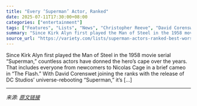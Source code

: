 ```yaml
---
title: "Every ‘Superman’ Actor, Ranked"
date: 2025-07-11T17:30:00+08:00
categories: ["entertainment"]
tags: ["Features", "Lists", "News", "Christopher Reeve", "David Corenswet", "Henry Cavill", "Superman"]
summary: "Since Kirk Alyn first played the Man of Steel in the 1958 movie serial “Superman,” countless actors have donned the hero’s cape over the years. That includes everyone from newcomers to Nicolas Cage in"
source_url: "https://variety.com/lists/superman-actors-ranked-best-worst/"
---
```


Since Kirk Alyn first played the Man of Steel in the 1958 movie serial “Superman,” countless actors have donned the hero’s cape over the years. That includes everyone from newcomers to Nicolas Cage in a brief cameo in &#8220;The Flash.&#8221; With David Corenswet joining the ranks with the release of DC Studios&#8217; universe-rebooting “Superman,” it&#8217;s [&#8230;]

---

*来源: [原文链接](https://variety.com/lists/superman-actors-ranked-best-worst/)*
